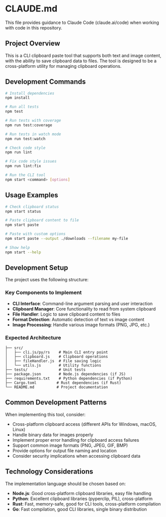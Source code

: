 # CLAUDE.md

This file provides guidance to Claude Code (claude.ai/code) when working with code in this repository.

## Project Overview

This is a CLI clipboard paste tool that supports both text and image content, with the ability to save clipboard data to files. The tool is designed to be a cross-platform utility for managing clipboard operations.

## Development Commands

```bash
# Install dependencies
npm install

# Run all tests
npm test

# Run tests with coverage
npm run test:coverage

# Run tests in watch mode
npm run test:watch

# Check code style
npm run lint

# Fix code style issues
npm run lint:fix

# Run the CLI tool
npm start <command> [options]
```

## Usage Examples

```bash
# Check clipboard status
npm start status

# Paste clipboard content to file
npm start paste

# Paste with custom options
npm start paste --output ./downloads --filename my-file

# Show help
npm start --help
```

## Development Setup

The project uses the following structure:

### Key Components to Implement

- **CLI Interface**: Command-line argument parsing and user interaction
- **Clipboard Manager**: Core functionality to read from system clipboard
- **File Handler**: Logic to save clipboard content to files
- **Format Detection**: Automatic detection of text vs image content
- **Image Processing**: Handle various image formats (PNG, JPG, etc.)

### Expected Architecture

```
├── src/
│   ├── cli.js/py/rs    # Main CLI entry point
│   ├── clipboard.js    # Clipboard operations
│   ├── fileHandler.js  # File saving logic
│   └── utils.js        # Utility functions
├── tests/              # Unit tests
├── package.json        # Node.js dependencies (if JS)
├── requirements.txt    # Python dependencies (if Python)
├── Cargo.toml         # Rust dependencies (if Rust)
└── README.md          # Project documentation
```

## Common Development Patterns

When implementing this tool, consider:

- Cross-platform clipboard access (different APIs for Windows, macOS, Linux)
- Handle binary data for images properly
- Implement proper error handling for clipboard access failures
- Support common image formats (PNG, JPEG, GIF, BMP)
- Provide options for output file naming and location
- Consider security implications when accessing clipboard data

## Technology Considerations

The implementation language should be chosen based on:
- **Node.js**: Good cross-platform clipboard libraries, easy file handling
- **Python**: Excellent clipboard libraries (pyperclip, PIL), cross-platform
- **Rust**: Fast, memory-safe, good for CLI tools, cross-platform compilation
- **Go**: Fast compilation, good CLI libraries, single binary distribution